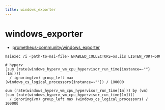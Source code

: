 ```yaml
---
title: windows_exporter
---
```


# windows_exporter

- [prometheus-community/windows_exporter](https://github.com/prometheus-community/windows_exporter)

```bash
msiexec /i <path-to-msi-file> ENABLED_COLLECTORS=os,iis LISTEN_PORT=5000
```

```promql
# hyperv
(sum (rate(windows_hyperv_vm_cpu_hypervisor_run_time{instance=~""}[1m])))
  / ignoring(vm) group_left max (windows_cs_logical_processors{instance=~""}) / 100000

sum (rate(windows_hyperv_vm_cpu_hypervisor_run_time[1m])) by (vm)
(sum (rate(windows_hyperv_vm_cpu_hypervisor_run_time[1m])))
  / ignoring(vm) group_left max (windows_cs_logical_processors) / 100000
```
